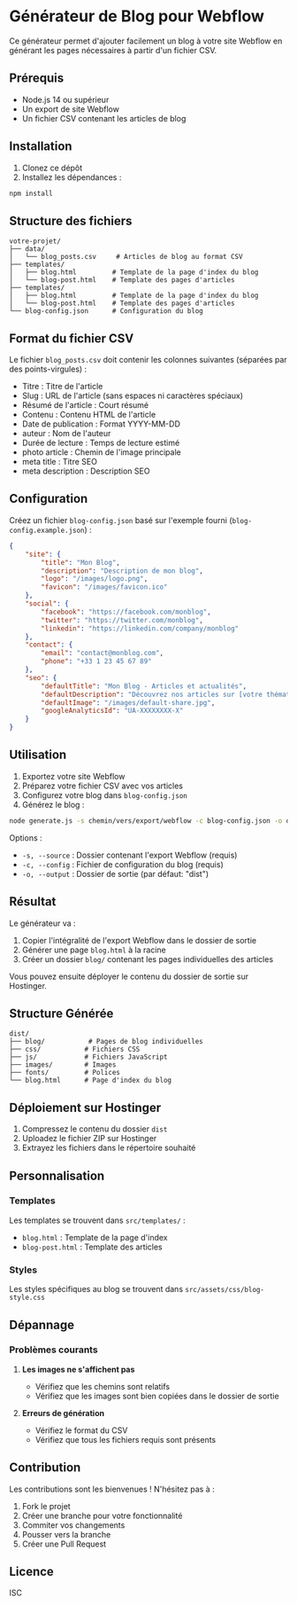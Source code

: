 # Générateur de Blog pour Webflow

Ce générateur permet d'ajouter facilement un blog à votre site Webflow en générant les pages nécessaires à partir d'un fichier CSV.

## Prérequis

- Node.js 14 ou supérieur
- Un export de site Webflow
- Un fichier CSV contenant les articles de blog

## Installation

1. Clonez ce dépôt
2. Installez les dépendances :
```bash
npm install
```

## Structure des fichiers

```
votre-projet/
├── data/
│   └── blog_posts.csv     # Articles de blog au format CSV
├── templates/
│   ├── blog.html         # Template de la page d'index du blog
│   └── blog-post.html    # Template des pages d'articles
├── templates/
│   ├── blog.html         # Template de la page d'index du blog
│   └── blog-post.html    # Template des pages d'articles
└── blog-config.json      # Configuration du blog
```

## Format du fichier CSV

Le fichier `blog_posts.csv` doit contenir les colonnes suivantes (séparées par des points-virgules) :

- Titre : Titre de l'article
- Slug : URL de l'article (sans espaces ni caractères spéciaux)
- Résumé de l'article : Court résumé
- Contenu : Contenu HTML de l'article
- Date de publication : Format YYYY-MM-DD
- auteur : Nom de l'auteur
- Durée de lecture : Temps de lecture estimé
- photo article : Chemin de l'image principale
- meta title : Titre SEO
- meta description : Description SEO

## Configuration

Créez un fichier `blog-config.json` basé sur l'exemple fourni (`blog-config.example.json`) :

```json
{
    "site": {
        "title": "Mon Blog",
        "description": "Description de mon blog",
        "logo": "/images/logo.png",
        "favicon": "/images/favicon.ico"
    },
    "social": {
        "facebook": "https://facebook.com/monblog",
        "twitter": "https://twitter.com/monblog",
        "linkedin": "https://linkedin.com/company/monblog"
    },
    "contact": {
        "email": "contact@monblog.com",
        "phone": "+33 1 23 45 67 89"
    },
    "seo": {
        "defaultTitle": "Mon Blog - Articles et actualités",
        "defaultDescription": "Découvrez nos articles sur [votre thématique]",
        "defaultImage": "/images/default-share.jpg",
        "googleAnalyticsId": "UA-XXXXXXXX-X"
    }
}
```

## Utilisation

1. Exportez votre site Webflow
2. Préparez votre fichier CSV avec vos articles
3. Configurez votre blog dans `blog-config.json`
4. Générez le blog :

```bash
node generate.js -s chemin/vers/export/webflow -c blog-config.json -o dossier/sortie
```

Options :
- `-s, --source` : Dossier contenant l'export Webflow (requis)
- `-c, --config` : Fichier de configuration du blog (requis)
- `-o, --output` : Dossier de sortie (par défaut: "dist")

## Résultat

Le générateur va :
1. Copier l'intégralité de l'export Webflow dans le dossier de sortie
2. Générer une page `blog.html` à la racine
3. Créer un dossier `blog/` contenant les pages individuelles des articles

Vous pouvez ensuite déployer le contenu du dossier de sortie sur Hostinger.

## Structure Générée

```
dist/
├── blog/           # Pages de blog individuelles
├── css/           # Fichiers CSS
├── js/            # Fichiers JavaScript
├── images/        # Images
├── fonts/         # Polices
└── blog.html      # Page d'index du blog
```

## Déploiement sur Hostinger

1. Compressez le contenu du dossier `dist`
2. Uploadez le fichier ZIP sur Hostinger
3. Extrayez les fichiers dans le répertoire souhaité

## Personnalisation

### Templates

Les templates se trouvent dans `src/templates/` :
- `blog.html` : Template de la page d'index
- `blog-post.html` : Template des articles

### Styles

Les styles spécifiques au blog se trouvent dans `src/assets/css/blog-style.css`

## Dépannage

### Problèmes courants

1. **Les images ne s'affichent pas**
   - Vérifiez que les chemins sont relatifs
   - Vérifiez que les images sont bien copiées dans le dossier de sortie

2. **Erreurs de génération**
   - Vérifiez le format du CSV
   - Vérifiez que tous les fichiers requis sont présents

## Contribution

Les contributions sont les bienvenues ! N'hésitez pas à :
1. Fork le projet
2. Créer une branche pour votre fonctionnalité
3. Commiter vos changements
4. Pousser vers la branche
5. Créer une Pull Request

## Licence

ISC 